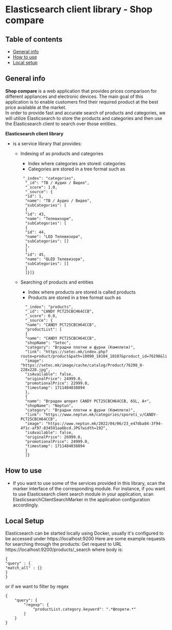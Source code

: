# Elasticsearch client library - Shop compare

Table of contents
---
- [General info](#general-info)
- [How to use](#how-to-use)
- [Local setup](#local-setup)
  <br/>

General info
---
**Shop compare** is a web application that provides prices comparison for different appliances and electronic
devices. The main goal of this application is to enable customers find their required product at the best price available at the
market. <br/>
In order to provide fast and accurate search of products and categories, we will utilize Elasticsearch to store 
the products and categories and then use the Elasticsearch client to search over those entities. 

**Elasticsearch client library**
- is a service library that provides:
    - Indexing of as products and categories 
      - Index where categories are stored: categories
      - Categories are stored in a tree format such as
      
      ```
       "_index": "categories",
        "_id": "ТВ / Аудио / Видео",
        "_score": 1.0,
        "_source": {
        "id": 1,
        "name": "ТВ / Аудио / Видео",
        "subCategories": [
        {
        "id": 43,
        "name": "Телевизори",
        "subCategories": [
        {
        "id": 44,
        "name": "LED Телевизори",
        "subCategories": []
        },
        {
        "id": 45,
        "name": "QLED Телевизори",
        "subCategories": []
        }
        ]}]}
      ```
    - Searching of products and entities
      - Index where products are stored is called products
      - Products are stored in a tree format such as
      
      ```
        "_index": "products",
        "_id": "CANDY PCT25CBCH64CCB",
        "_score": 0.0,
        "_source": {
        "name": "CANDY PCT25CBCH64CCB",
        "productList": [
        {
        "name": "CANDY PCT25CBCH64CCB",
        "shopName": "Setec",
        "category": "Вградни плотни и фурни (Комплети)",
        "link": "https://setec.mk/index.php?route=product/product&path=10090_10104_10107&product_id=76298&limit=100",
        "image": "https://setec.mk/image/cache/catalog/Product/76298_0-228x228.jpg",
        "isAvailable": false,
        "originalPrice": 24999.0,
        "promotionalPrice": 22999.0,
        "timestamp": 1711484038894
        },
        {
        "name": "Вграден шпорет CANDY PCT25CBCH64CCB, 65L, A+",
        "shopName": "Neptun",
        "category": "Вградни плотни и фурни (Комплети)",
        "link": "https://www.neptun.mk/categories/sporeti_v/CANDY-PCT25CBCH64CCB",
        "image": "https://www.neptun.mk/2022/04/06/23_e47dba84-3f94-4f1c-af97-834591aa6bcd.JPG?width=192",
        "isAvailable": false,
        "originalPrice": 26999.0,
        "promotionalPrice": 24999.0,
        "timestamp": 1711484038894
        }
        ]}
      ```
  
How to use
---
- If you want to use some of the services provided in this library, scan the marker interface of the corresponding module. 
For instance, if you want to use Elasticsearch client search module in your application, 
scan ElasticsearchClientSearchMarker in the application configuration accordingly.

Local Setup
---
Elasticsearch can be started locally using Docker, usually it's configured to be accessed under https://localhost:9200
Here are some example requests for searching through the products:
Get request to URL https://localhost:9200/products/_search
where body is:
```
{
"query" : {
"match_all" : {}
}
}
```
or if we want to filter by regex
```
{
    "query": {
        "regexp": {
            "productList.category.keyword": ".*Шпорети.*"   
        }
    }
}
```

